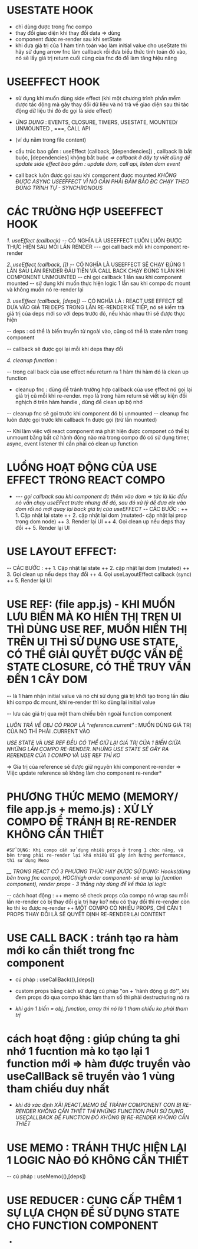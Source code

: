 # USESTATE HOOK

- chỉ dùng được trong fnc compo
- thay đổi giao diện khi thay đổi data => dùng
- component được re-render sau khi setState
- khi đưa giá trị của 1 hàm tính toán vào làm initial value cho useState thì hãy sử dụng arrow fnc làm callback rồi đưa biểu thức tính toán đó vào, nó sẽ lấy giá trị return cuối cùng của fnc đó để làm tăng hiệu năng

# USEEFFECT HOOK

- sử dụng khi muốn dùng side effect (khi một chương trình phần mềm được tác động mà gây thay đổi dữ liệu và nó trả về giao diện sau thi tác động dữ liệu thì đó đc gọi là side effect)

- _ỨNG DỤNG_ : EVENTS, CLOSURE, TIMERS, USESTATE, MOUNTED/ UNMOUNTED , ===, CALL API

- (ví dụ nằm trong file content)
- cấu trúc bao gồm : useEffect (callback, [dependencies]) , callback là bắt buộc, [dependencies] không bắt buộc
  _=> callback ở đây tự viết dùng để update side effect bao gồm : update dom, call api, listen dom event_
- call back luôn được gọi sau khi component được mounted
  _KHÔNG ĐƯỢC ASYNC USEEFFECT VÌ NÓ CẦN PHẢI ĐẢM BẢO ĐC CHẠY THEO ĐÚNG TRÌNH TỰ - SYNCHRONOUS_

# CÁC TRƯỜNG HỢP USEEFFECT HOOK

_1. useEffect (callback)_
-- CÓ NGHĨA LÀ USEEFFECT LUÔN LUÔN ĐƯỢC THỰC HIỆN SAU MỖI LẦN RENDER
--- gọi call back mỗi khi component re-render

_2. useEffect (callback, [])_
-- CÓ NGHĨA LÀ USEEFFECT SẼ CHẠY ĐÚNG 1 LẦN SAU LẦN RENDER ĐẦU TIÊN VÀ CALL BACK CHẠY ĐÚNG 1 LẦN KHI COMPONENT UNMOUNTED
-- chỉ gọi callback 1 lần sau khi component mounted
-- sử dụng khi muốn thực hiện logic 1 lần sau khi compo đc mount và không muốn nó re-render lại

_3. useEffect (callback, [deps])_
-- CÓ NGHĨA LÀ : REACT USE EFFECT SẼ DỰA VÀO GIÁ TRỊ DEPS TRONG LẦN RE-RENDER KẾ TIẾP, nó sẽ kiểm trả giá trị của deps mới so với deps trước đó, nếu khác nhau thì sẽ được thực hiện

-- deps : có thể là biến truyền từ ngoài vào, cũng có thể là state nằm trong component

-- callback sẽ được gọi lại mỗi khi deps thay đổi

_4. cleanup function_ :

-- trong call back của use effect nếu return ra 1 hàm thì hàm đó là clean up function

- cleanup fnc : dùng để tránh trường hợp callback của use effect nó gọi lại giá trị cũ mỗi khi re-render. mẹo là trong hàm return sẽ viết sự kiện đối nghịch ở trên hàm handle , dùng để clean up bộ nhớ

-- cleanup fnc sẽ gọi trước khi component đó bị unmounted
-- cleanup fnc luôn được gọi trước khi callback fn được gọi (trừ lần mounted)

-- Khi làm việc với react component mà phát hiện được componet có thể bị unmount bằng bất cứ hành động nào mà trong compo đó có sử dụng timer, async, event listener thì cần phải có clean up function

# LUỒNG HOẠT ĐỘNG CỦA USE EFFECT TRONG REACT COMPO

- _--- gọi callback sau khi component đc thêm vào dom => tức là lúc đầu nó vẫn chạy useEFect trước nhưng để đó, sau đó xử lý để đưa ele vào dom rồi nó mới quay lại back giá trị của useEFFECT_
  -- CÁC BƯỚC :
  ++ 1. Cập nhật lại state
  ++ 2. cập nhật lại dom (mutated- cập nhật lại prop trong dom node)
  ++ 3. Render lại UI
  ++ 4. Gọi clean up nếu deps thay đổi
  ++ 5. Render lại UI

# USE LAYOUT EFFECT:

-- CÁC BƯỚC :
++ 1. Cập nhật lại state
++ 2. cập nhật lại dom (mutated)
++ 3. Gọi clean up nếu deps thay đổi
++ 4. Gọi useLayoutEffect callback (sync)
++ 5. Render lại UI

# USE REF: (file app.js) - KHI MUỐN LƯU BIẾN MÀ KO HIỂN THỊ TREN UI THÌ DÙNG USE REF, MUỐN HIỂN THỊ TRÊN UI THÌ SỬ DỤNG USE STATE, CÓ THỂ GIẢI QUYẾT ĐƯỢC VẤN ĐỀ STATE CLOSURE, CÓ THỂ TRUY VẤN ĐẾN 1 CÂY DOM

-- là 1 hàm nhận initial value và nó chỉ sử dụng giá trị khởi tạo trong lần đầu khi compo đc mount, khi re-render thì ko dùng lại initial value

-- lưu các giá trị qua một tham chiếu bên ngoài function component

_LUÔN TRẢ VỀ OBJ CÓ PROP LÀ "reference.current"_ : MUỐN DÙNG GIÁ TRỊ CỦA NÓ THÌ PHẢI .CURRENT VÀO

_USE STATE VÀ USE REF ĐỀU CÓ THỂ GIỮ LẠI GIÁ TRỊ CỦA 1 BIẾN GIỮA NHỮNG LẦN COMPO RE-RENDER. NHƯNG USE STATE SẼ GÂY RA RERENDER CỦA 1 COMPO VÀ USE REF THÌ KO_

=> Gía trị của reference sẽ được giữ nguyên khi component re-render
=> Việc update reference sẽ không làm cho component re-render\*

# PHƯƠNG THỨC MEMO (MEMORY/ file app.js + memo.js) : XỬ LÝ COMPO ĐỂ TRÁNH BỊ RE-RENDER KHÔNG CẦN THIẾT

    #SỬ DỤNG: Khi compo cần sử dụng nhiều props ở trong 1 chức năng, và bên trong phải re-render lại khá nhiều UI gây ảnh hưởng performance, thì sử dụng Memo

_\_\_ TRONG REACT CÓ 3 PHƯƠNG THỨC HAY ĐƯỢC SỬ DỤNG: Hooks(dùng bên trong fnc compo), HOC(high order component- sẽ wrap lại fucntion component), render props - 3 thằng này dùng để kế thừa lại logic_

-- cách hoạt động :
++ memo sẽ check props của compo nó wrap sau mỗi lần re-render có bị thay đổi gía trị hay ko? nếu có thay đổi thì re-render còn ko thì ko được re-render
++ MỘT COMPO CÓ NHIỀU PROPS, CHỈ CẦN 1 PROPS THAY ĐỔI LÀ SẼ QUYẾT ĐỊNH RE-RENDER LẠI CONTENT

# USE CALL BACK : tránh tạo ra hàm mới ko cần thiết trong fnc component

- cú pháp : useCallBack((),[deps])
- custom props bằng cách sử dụng cú pháp "on + 'hành động gì đó'", khi đem props đó qua compo khác làm tham số thì phải destructuring nó ra

- _khi gán 1 biến = obj, function, array thì nó là 1 tham chiếu ko phải tham trị_

<!--
ví dụ tham trị: const a = 3, const b =3.  a===b =>true
ví dụ tham chiếu:
  let c = () =>{}  =====================> lúc này nó gán địa chỉ ở trong bộ nhớ là c
  let d = () =>{}. =====================> lúc này nó gán địa chỉ ở trong bộ nhớ là d
  c === d =>false =====================> vì c và d nằm ở 2 vùng nhớ khác nhau
 -->

# cách hoạt động : giúp chúng ta ghi nhớ 1 fucntion mà ko tạo lại 1 function mới => hàm được truyền vào useCallBack sẽ truyền vào 1 vùng tham chiếu duy nhất

- _khi đã xác định XÀI REACT.MEMO ĐỂ TRÁNH COMPONENT CON BỊ RE-RENDER KHÔNG CẦN THIẾT THÌ NHỮNG FUNCTION PHẢI SỬ DỤNG USECALLBACK ĐỂ FUNCTION ĐÓ KHÔNG BỊ RE-RENDER KHÔNG CẦN THIẾT_

# USE MEMO : TRÁNH THỰC HIỆN LẠI 1 LOGIC NÀO ĐÓ KHÔNG CẦN THIẾT
-- cú pháp : useMemo((),[deps]) 


# USE REDUCER : CUNG CẤP THÊM 1 SỰ LỰA CHỌN ĐỂ SỬ DỤNG STATE CHO FUNCTION COMPONENT

- 